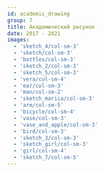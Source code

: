 ```yaml
---
id: academic_drawing
group: 7
title: Академический рисунок
date: 2017 - 2021
images:
  - 'sketch_4/col-sm-3'
  - 'sketch/col-sm-3'
  - 'bottles/col-sm-3'
  - 'sketch_2/col-sm-3'
  - 'sketch_5/col-sm-3'
  - 'vera/col-sm-4'
  - 'ear/col-sm-3'
  - 'man/col-sm-2'
  - 'sketch_mariia/col-sm-3'
  - 'arm/col-sm-5'
  - 'bicycle/col-sm-4'
  - 'vase/col-sm-3'
  - 'vase_and_apple/col-sm-3'
  - 'bird/col-sm-3'
  - 'sketch_3/col-sm-3'
  - 'sketch_girl/col-sm-3'
  - 'girl/col-sm-4'
  - 'sketch_7/col-sm-5'
---
```

